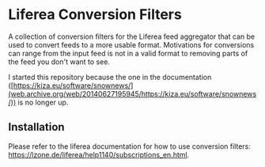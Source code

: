 # Liferea Conversion Filters

A collection of conversion filters for the Liferea feed aggregator that can be
used to convert feeds to a more usable format.
Motivations for conversions can range from the input feed is not in a valid
format to removing parts of the feed you don't want to see.

I started this repository because the one in the documentation
([https://kiza.eu/software/snownews/](web.archive.org/web/20140627195945/https://kiza.eu/software/snownews/))
is no longer up.

## Installation

Please refer to the liferea documentation for how to use conversion filters: <https://lzone.de/liferea/help1140/subscriptions_en.html>.

